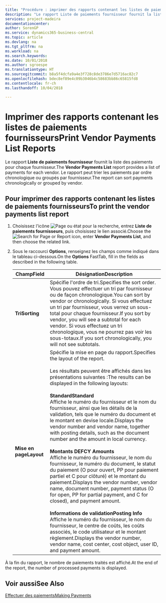 ```yaml
---
title: "Procédure : imprimer des rapports contenant les listes de paiements fournisseurs"
description: "Le rapport Liste de paiements fournisseur fournit la liste des paiements pour chaque fournisseur. Le rapport peut trier les paiements par ordre chronologique ou groupés par fournisseur."
services: project-madeira
documentationcenter: 
author: SorenGP
ms.service: dynamics365-business-central
ms.topic: article
ms.devlang: na
ms.tgt_pltfrm: na
ms.workload: na
ms.search.keywords: 
ms.date: 10/01/2018
ms.author: sgroespe
ms.translationtype: HT
ms.sourcegitcommit: b8a5f4dcfa9a4e3f728c8de3786e7d5716ac82c7
ms.openlocfilehash: bdec8ef89e4c09b3046b4c58683bb86c65815fd8
ms.contentlocale: fr-ch
ms.lasthandoff: 10/04/2018

---
```

# <a name="print-vendor-payments-list-reports"></a><span data-ttu-id="7fad6-104">Imprimer des rapports contenant les listes de paiements fournisseurs</span><span class="sxs-lookup"><span data-stu-id="7fad6-104">Print Vendor Payments List Reports</span></span>
<span data-ttu-id="7fad6-105">Le rapport **Liste de paiements fournisseur** fournit la liste des paiements pour chaque fournisseur.</span><span class="sxs-lookup"><span data-stu-id="7fad6-105">The **Vendor Payments List** report provides a list of payments for each vendor.</span></span> <span data-ttu-id="7fad6-106">Le rapport peut trier les paiements par ordre chronologique ou groupés par fournisseur.</span><span class="sxs-lookup"><span data-stu-id="7fad6-106">The report can sort payments chronologically or grouped by vendor.</span></span>  

## <a name="to-print-the-vendor-payments-list-report"></a><span data-ttu-id="7fad6-107">Pour imprimer des rapports contenant les listes de paiements fournisseurs</span><span class="sxs-lookup"><span data-stu-id="7fad6-107">To print the vendor payments list report</span></span>  

1.  <span data-ttu-id="7fad6-108">Choisissez l'icône ![Page ou état pour la recherche](../../media/ui-search/search_small.png "icône Page ou état pour la recherche"), entrez **Liste de paiements fournisseurs**, puis choisissez le lien associé.</span><span class="sxs-lookup"><span data-stu-id="7fad6-108">Choose the ![Search for Page or Report](../../media/ui-search/search_small.png "Search for Page or Report icon") icon, enter **Vendor Payments List**, and then choose the related link.</span></span>  
2.  <span data-ttu-id="7fad6-109">Sous le raccourci **Options**, renseignez les champs comme indiqué dans le tableau ci-dessous.</span><span class="sxs-lookup"><span data-stu-id="7fad6-109">On the **Options** FastTab, fill in the fields as described in the following table.</span></span>  

    |<span data-ttu-id="7fad6-110">Champ</span><span class="sxs-lookup"><span data-stu-id="7fad6-110">Field</span></span>|<span data-ttu-id="7fad6-111">Désignation</span><span class="sxs-lookup"><span data-stu-id="7fad6-111">Description</span></span>|  
    |---------------------------------|---------------------------------------|  
    |<span data-ttu-id="7fad6-112">**Tri**</span><span class="sxs-lookup"><span data-stu-id="7fad6-112">**Sorting**</span></span>|<span data-ttu-id="7fad6-113">Spécifie l'ordre de tri.</span><span class="sxs-lookup"><span data-stu-id="7fad6-113">Specifies the sort order.</span></span> <span data-ttu-id="7fad6-114">Vous pouvez effectuer un tri par fournisseur ou de façon chronologique.</span><span class="sxs-lookup"><span data-stu-id="7fad6-114">You can sort by vendor or chronologically.</span></span> <span data-ttu-id="7fad6-115">Si vous effectuez un tri par fournisseur, vous verrez un sous-total pour chaque fournisseur.</span><span class="sxs-lookup"><span data-stu-id="7fad6-115">If you sort by vendor, you will see a subtotal for each vendor.</span></span> <span data-ttu-id="7fad6-116">Si vous effectuez un tri chronologique, vous ne pourrez pas voir les sous-totaux.</span><span class="sxs-lookup"><span data-stu-id="7fad6-116">If you sort chronologically, you will not see subtotals.</span></span>|  
    |<span data-ttu-id="7fad6-117">**Mise en page**</span><span class="sxs-lookup"><span data-stu-id="7fad6-117">**Layout**</span></span>|<span data-ttu-id="7fad6-118">Spécifie la mise en page du rapport.</span><span class="sxs-lookup"><span data-stu-id="7fad6-118">Specifies the layout of the report.</span></span><br /><br /> <span data-ttu-id="7fad6-119">Les résultats peuvent être affichés dans les présentations suivantes :</span><span class="sxs-lookup"><span data-stu-id="7fad6-119">The results can be displayed in the following layouts:</span></span><br /><br /> <span data-ttu-id="7fad6-120">**Standard**</span><span class="sxs-lookup"><span data-stu-id="7fad6-120">**Standard**</span></span><br /> <span data-ttu-id="7fad6-121">Affiche le numéro du fournisseur et le nom du fournisseur, ainsi que les détails de la validation, tels que le numéro du document et le montant en devise locale.</span><span class="sxs-lookup"><span data-stu-id="7fad6-121">Displays the vendor number and vendor name, together with posting details, such as the document number and the amount in local currency.</span></span><br /><br /> <span data-ttu-id="7fad6-122">**Montants DE**</span><span class="sxs-lookup"><span data-stu-id="7fad6-122">**FCY Amounts**</span></span><br /> <span data-ttu-id="7fad6-123">Affiche le numéro du fournisseur, le nom du fournisseur, le numéro du document, le statut du paiement (O pour ouvert, PP pour paiement partiel et C pour clôturé) et le montant du paiement.</span><span class="sxs-lookup"><span data-stu-id="7fad6-123">Displays the vendor number, vendor name, document number, payment status (O for open, PP for partial payment, and C for closed), and payment amount.</span></span><br /><br /> <span data-ttu-id="7fad6-124">**Informations de validation**</span><span class="sxs-lookup"><span data-stu-id="7fad6-124">**Posting Info**</span></span><br /> <span data-ttu-id="7fad6-125">Affiche le numéro du fournisseur, le nom du fournisseur, le centre de coûts, les coûts associés, le code utilisateur et le montant règlement.</span><span class="sxs-lookup"><span data-stu-id="7fad6-125">Displays the vendor number, vendor name, cost center, cost object, user ID, and payment amount.</span></span>|  

 <span data-ttu-id="7fad6-126">À la fin du rapport, le nombre de paiements traités est affiché.</span><span class="sxs-lookup"><span data-stu-id="7fad6-126">At the end of the report, the number of processed payments is displayed.</span></span>  

## <a name="see-also"></a><span data-ttu-id="7fad6-127">Voir aussi</span><span class="sxs-lookup"><span data-stu-id="7fad6-127">See Also</span></span>  
[<span data-ttu-id="7fad6-128">Effectuer des paiements</span><span class="sxs-lookup"><span data-stu-id="7fad6-128">Making Payments</span></span>](../../payables-make-payments.md)

